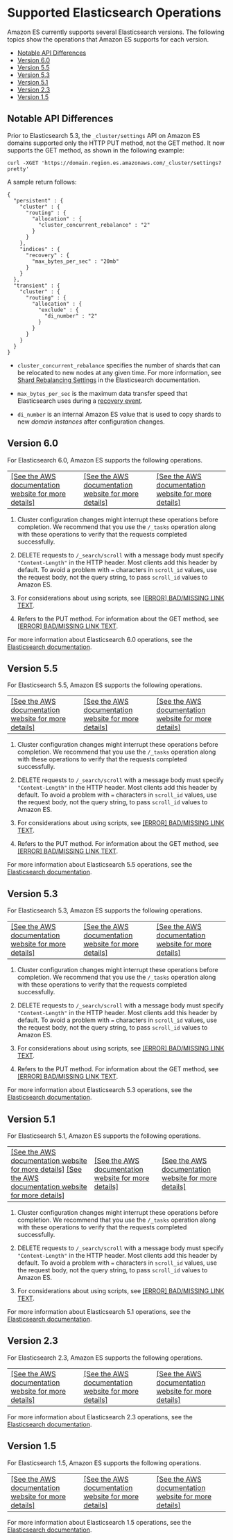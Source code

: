 # Supported Elasticsearch Operations<a name="aes-supported-es-operations"></a>

Amazon ES currently supports several Elasticsearch versions\. The following topics show the operations that Amazon ES supports for each version\.


+ [Notable API Differences](#es_version_api_notes)
+ [Version 6\.0](#es_version_6_0)
+ [Version 5\.5](#es_version_5_5)
+ [Version 5\.3](#es_version_5_3)
+ [Version 5\.1](#es_version_5_1)
+ [Version 2\.3](#es_version_2_3)
+ [Version 1\.5](#es_version_1_5)

## Notable API Differences<a name="es_version_api_notes"></a>

Prior to Elasticsearch 5\.3, the `_cluster/settings` API on Amazon ES domains supported only the HTTP PUT method, not the GET method\. It now supports the GET method, as shown in the following example:

```
curl -XGET 'https://domain.region.es.amazonaws.com/_cluster/settings?pretty'
```

A sample return follows:

```
{
  "persistent" : {
    "cluster" : {
      "routing" : {
        "allocation" : {
          "cluster_concurrent_rebalance" : "2"
        }
      }
    },
    "indices" : {
      "recovery" : {
        "max_bytes_per_sec" : "20mb"
      }
    }
  },
  "transient" : {
    "cluster" : {
      "routing" : {
        "allocation" : {
          "exclude" : {
            "di_number" : "2"
          }
        }
      }
    }
  }
}
```

+ `cluster_concurrent_rebalance` specifies the number of shards that can be relocated to new nodes at any given time\. For more information, see [Shard Rebalancing Settings](https://www.elastic.co/guide/en/elasticsearch/reference/current/shards-allocation.html#_shard_rebalancing_settings) in the Elasticsearch documentation\.

+ `max_bytes_per_sec` is the maximum data transfer speed that Elasticsearch uses during a [recovery event](https://www.elastic.co/guide/en/elasticsearch/reference/current/cat-recovery.html)\.

+ `di_number` is an internal Amazon ES value that is used to copy shards to new *domain instances* after configuration changes\.

## Version 6\.0<a name="es_version_6_0"></a>

For Elasticsearch 6\.0, Amazon ES supports the following operations\.


|  |  |  | 
| --- |--- |--- |
|  [\[See the AWS documentation website for more details\]](http://docs.aws.amazon.com/elasticsearch-service/latest/developerguide/aes-supported-es-operations.html)  |  [\[See the AWS documentation website for more details\]](http://docs.aws.amazon.com/elasticsearch-service/latest/developerguide/aes-supported-es-operations.html)  |  [\[See the AWS documentation website for more details\]](http://docs.aws.amazon.com/elasticsearch-service/latest/developerguide/aes-supported-es-operations.html)  | 

1. Cluster configuration changes might interrupt these operations before completion\. We recommend that you use the `/_tasks` operation along with these operations to verify that the requests completed successfully\.

1. DELETE requests to `/_search/scroll` with a message body must specify `"Content-Length"` in the HTTP header\. Most clients add this header by default\. To avoid a problem with `=` characters in `scroll_id` values, use the request body, not the query string, to pass `scroll_id` values to Amazon ES\.

1. For considerations about using scripts, see [[ERROR] BAD/MISSING LINK TEXT](aes-supported-resources.md)\.

1. Refers to the PUT method\. For information about the GET method, see [[ERROR] BAD/MISSING LINK TEXT](#es_version_api_notes)\.

For more information about Elasticsearch 6\.0 operations, see the [Elasticsearch documentation](https://www.elastic.co/guide/en/elasticsearch/reference/6.0/index.html)\.

## Version 5\.5<a name="es_version_5_5"></a>

For Elasticsearch 5\.5, Amazon ES supports the following operations\.


|  |  |  | 
| --- |--- |--- |
|  [\[See the AWS documentation website for more details\]](http://docs.aws.amazon.com/elasticsearch-service/latest/developerguide/aes-supported-es-operations.html)  |  [\[See the AWS documentation website for more details\]](http://docs.aws.amazon.com/elasticsearch-service/latest/developerguide/aes-supported-es-operations.html)  |  [\[See the AWS documentation website for more details\]](http://docs.aws.amazon.com/elasticsearch-service/latest/developerguide/aes-supported-es-operations.html)  | 

1. Cluster configuration changes might interrupt these operations before completion\. We recommend that you use the `/_tasks` operation along with these operations to verify that the requests completed successfully\.

1. DELETE requests to `/_search/scroll` with a message body must specify `"Content-Length"` in the HTTP header\. Most clients add this header by default\. To avoid a problem with `=` characters in `scroll_id` values, use the request body, not the query string, to pass `scroll_id` values to Amazon ES\.

1. For considerations about using scripts, see [[ERROR] BAD/MISSING LINK TEXT](aes-supported-resources.md)\.

1. Refers to the PUT method\. For information about the GET method, see [[ERROR] BAD/MISSING LINK TEXT](#es_version_api_notes)\.

For more information about Elasticsearch 5\.5 operations, see the [Elasticsearch documentation](https://www.elastic.co/guide/en/elasticsearch/reference/5.5/index.html)\.

## Version 5\.3<a name="es_version_5_3"></a>

For Elasticsearch 5\.3, Amazon ES supports the following operations\.


|  |  |  | 
| --- |--- |--- |
|  [\[See the AWS documentation website for more details\]](http://docs.aws.amazon.com/elasticsearch-service/latest/developerguide/aes-supported-es-operations.html)  |  [\[See the AWS documentation website for more details\]](http://docs.aws.amazon.com/elasticsearch-service/latest/developerguide/aes-supported-es-operations.html)  |  [\[See the AWS documentation website for more details\]](http://docs.aws.amazon.com/elasticsearch-service/latest/developerguide/aes-supported-es-operations.html)  | 

1. Cluster configuration changes might interrupt these operations before completion\. We recommend that you use the `/_tasks` operation along with these operations to verify that the requests completed successfully\.

1. DELETE requests to `/_search/scroll` with a message body must specify `"Content-Length"` in the HTTP header\. Most clients add this header by default\. To avoid a problem with `=` characters in `scroll_id` values, use the request body, not the query string, to pass `scroll_id` values to Amazon ES\.

1. For considerations about using scripts, see [[ERROR] BAD/MISSING LINK TEXT](aes-supported-resources.md)\.

1. Refers to the PUT method\. For information about the GET method, see [[ERROR] BAD/MISSING LINK TEXT](#es_version_api_notes)\.

For more information about Elasticsearch 5\.3 operations, see the [Elasticsearch documentation](https://www.elastic.co/guide/en/elasticsearch/reference/5.3/index.html)\.

## Version 5\.1<a name="es_version_5_1"></a>

For Elasticsearch 5\.1, Amazon ES supports the following operations\.


|  |  |  | 
| --- |--- |--- |
|  [\[See the AWS documentation website for more details\]](http://docs.aws.amazon.com/elasticsearch-service/latest/developerguide/aes-supported-es-operations.html) [\[See the AWS documentation website for more details\]](http://docs.aws.amazon.com/elasticsearch-service/latest/developerguide/aes-supported-es-operations.html)  |  [\[See the AWS documentation website for more details\]](http://docs.aws.amazon.com/elasticsearch-service/latest/developerguide/aes-supported-es-operations.html)  |  [\[See the AWS documentation website for more details\]](http://docs.aws.amazon.com/elasticsearch-service/latest/developerguide/aes-supported-es-operations.html)  | 

1. Cluster configuration changes might interrupt these operations before completion\. We recommend that you use the `/_tasks` operation along with these operations to verify that the requests completed successfully\.

1. DELETE requests to `/_search/scroll` with a message body must specify `"Content-Length"` in the HTTP header\. Most clients add this header by default\. To avoid a problem with `=` characters in `scroll_id` values, use the request body, not the query string, to pass `scroll_id` values to Amazon ES\.

1. For considerations about using scripts, see [[ERROR] BAD/MISSING LINK TEXT](aes-supported-resources.md)\.

For more information about Elasticsearch 5\.1 operations, see the [Elasticsearch documentation](https://www.elastic.co/guide/en/elasticsearch/reference/5.1/index.html)\.

## Version 2\.3<a name="es_version_2_3"></a>

For Elasticsearch 2\.3, Amazon ES supports the following operations\.


|  |  |  | 
| --- |--- |--- |
|  [\[See the AWS documentation website for more details\]](http://docs.aws.amazon.com/elasticsearch-service/latest/developerguide/aes-supported-es-operations.html)  |  [\[See the AWS documentation website for more details\]](http://docs.aws.amazon.com/elasticsearch-service/latest/developerguide/aes-supported-es-operations.html)  |  [\[See the AWS documentation website for more details\]](http://docs.aws.amazon.com/elasticsearch-service/latest/developerguide/aes-supported-es-operations.html)  | 

For more information about Elasticsearch 2\.3 operations, see the [Elasticsearch documentation](https://www.elastic.co/guide/en/elasticsearch/reference/2.3/index.html)\.

## Version 1\.5<a name="es_version_1_5"></a>

For Elasticsearch 1\.5, Amazon ES supports the following operations\.


|  |  |  | 
| --- |--- |--- |
|  [\[See the AWS documentation website for more details\]](http://docs.aws.amazon.com/elasticsearch-service/latest/developerguide/aes-supported-es-operations.html)  |  [\[See the AWS documentation website for more details\]](http://docs.aws.amazon.com/elasticsearch-service/latest/developerguide/aes-supported-es-operations.html)  |  [\[See the AWS documentation website for more details\]](http://docs.aws.amazon.com/elasticsearch-service/latest/developerguide/aes-supported-es-operations.html)  | 

For more information about Elasticsearch 1\.5 operations, see the [Elasticsearch documentation](https://www.elastic.co/guide/en/elasticsearch/reference/1.5/index.html)\.